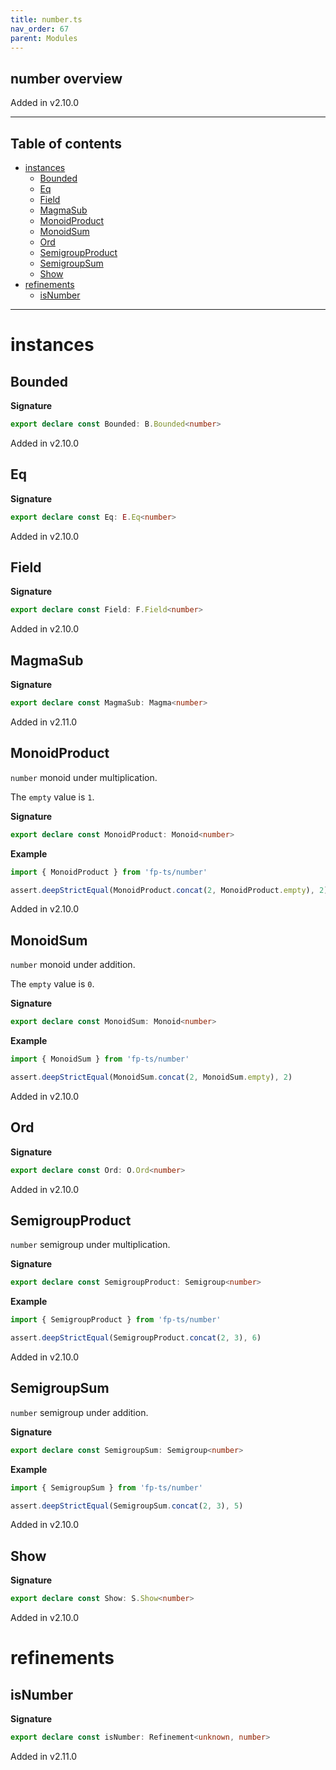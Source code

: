```yaml
---
title: number.ts
nav_order: 67
parent: Modules
---
```


## number overview

Added in v2.10.0

---

<h2 class="text-delta">Table of contents</h2>

- [instances](#instances)
  - [Bounded](#bounded)
  - [Eq](#eq)
  - [Field](#field)
  - [MagmaSub](#magmasub)
  - [MonoidProduct](#monoidproduct)
  - [MonoidSum](#monoidsum)
  - [Ord](#ord)
  - [SemigroupProduct](#semigroupproduct)
  - [SemigroupSum](#semigroupsum)
  - [Show](#show)
- [refinements](#refinements)
  - [isNumber](#isnumber)

---

# instances

## Bounded

**Signature**

```ts
export declare const Bounded: B.Bounded<number>
```

Added in v2.10.0

## Eq

**Signature**

```ts
export declare const Eq: E.Eq<number>
```

Added in v2.10.0

## Field

**Signature**

```ts
export declare const Field: F.Field<number>
```

Added in v2.10.0

## MagmaSub

**Signature**

```ts
export declare const MagmaSub: Magma<number>
```

Added in v2.11.0

## MonoidProduct

`number` monoid under multiplication.

The `empty` value is `1`.

**Signature**

```ts
export declare const MonoidProduct: Monoid<number>
```

**Example**

```ts
import { MonoidProduct } from 'fp-ts/number'

assert.deepStrictEqual(MonoidProduct.concat(2, MonoidProduct.empty), 2)
```

Added in v2.10.0

## MonoidSum

`number` monoid under addition.

The `empty` value is `0`.

**Signature**

```ts
export declare const MonoidSum: Monoid<number>
```

**Example**

```ts
import { MonoidSum } from 'fp-ts/number'

assert.deepStrictEqual(MonoidSum.concat(2, MonoidSum.empty), 2)
```

Added in v2.10.0

## Ord

**Signature**

```ts
export declare const Ord: O.Ord<number>
```

Added in v2.10.0

## SemigroupProduct

`number` semigroup under multiplication.

**Signature**

```ts
export declare const SemigroupProduct: Semigroup<number>
```

**Example**

```ts
import { SemigroupProduct } from 'fp-ts/number'

assert.deepStrictEqual(SemigroupProduct.concat(2, 3), 6)
```

Added in v2.10.0

## SemigroupSum

`number` semigroup under addition.

**Signature**

```ts
export declare const SemigroupSum: Semigroup<number>
```

**Example**

```ts
import { SemigroupSum } from 'fp-ts/number'

assert.deepStrictEqual(SemigroupSum.concat(2, 3), 5)
```

Added in v2.10.0

## Show

**Signature**

```ts
export declare const Show: S.Show<number>
```

Added in v2.10.0

# refinements

## isNumber

**Signature**

```ts
export declare const isNumber: Refinement<unknown, number>
```

Added in v2.11.0
